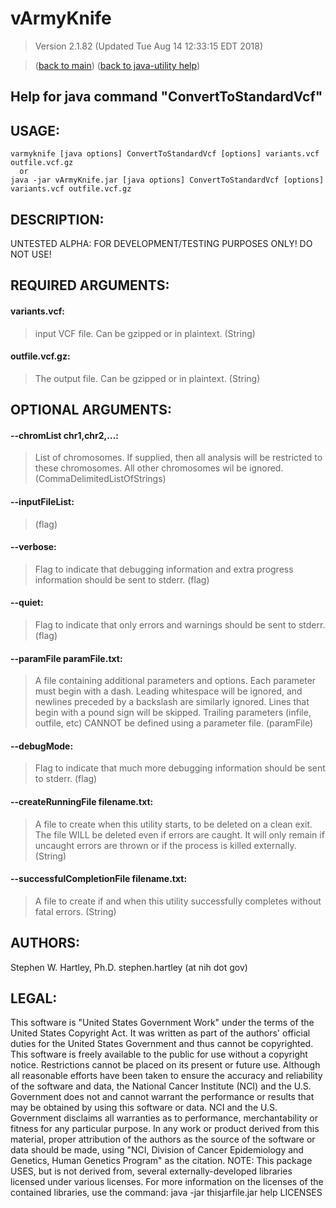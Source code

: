 # vArmyKnife
> Version 2.1.82 (Updated Tue Aug 14 12:33:15 EDT 2018)

> ([back to main](../index.html)) ([back to java-utility help](index.html))

## Help for java command "ConvertToStandardVcf"

## USAGE:

    varmyknife [java options] ConvertToStandardVcf [options] variants.vcf outfile.vcf.gz
      or 
    java -jar vArmyKnife.jar [java options] ConvertToStandardVcf [options] variants.vcf outfile.vcf.gz



## DESCRIPTION:

UNTESTED ALPHA: FOR DEVELOPMENT/TESTING PURPOSES ONLY\! DO NOT USE\!

## REQUIRED ARGUMENTS:
#### variants.vcf:

> input VCF file. Can be gzipped or in plaintext. (String)


#### outfile.vcf.gz:

> The output file. Can be gzipped or in plaintext. (String)



## OPTIONAL ARGUMENTS:
#### --chromList chr1,chr2,...:

> List of chromosomes. If supplied, then all analysis will be restricted to these chromosomes. All other chromosomes wil be ignored. (CommaDelimitedListOfStrings)

#### --inputFileList:

>  (flag)

#### --verbose:

> Flag to indicate that debugging information and extra progress information should be sent to stderr. (flag)

#### --quiet:

> Flag to indicate that only errors and warnings should be sent to stderr. (flag)

#### --paramFile paramFile.txt:

> A file containing additional parameters and options. Each parameter must begin with a dash. Leading whitespace will be ignored, and newlines preceded by a backslash are similarly ignored. Lines that begin with a pound sign will be skipped. Trailing parameters (infile, outfile, etc) CANNOT be defined using a parameter file. (paramFile)

#### --debugMode:

> Flag to indicate that much more debugging information should be sent to stderr. (flag)

#### --createRunningFile filename.txt:

> A file to create when this utility starts, to be deleted on a clean exit. The file WILL be deleted even if errors are caught. It will only remain if uncaught errors are thrown or if the process is killed externally. (String)

#### --successfulCompletionFile filename.txt:

> A file to create if and when this utility successfully completes without fatal errors. (String)

## AUTHORS:

Stephen W\. Hartley, Ph\.D\. stephen\.hartley \(at nih dot gov\)

## LEGAL:

 This software is "United States Government Work" under the terms of the United States Copyright  Act\.  It was written as part of the authors' official duties for the United States Government and  thus cannot be copyrighted\.  This software is freely available to the public for use without a  copyright notice\.  Restrictions cannot be placed on its present or future use\.  Although all reasonable efforts have been taken to ensure the accuracy and reliability of the  software and data, the National Cancer Institute \(NCI\) and the U\.S\. Government  does not and cannot warrant the performance or results that may be obtained by using this software  or data\.  NCI and the U\.S\. Government disclaims all warranties as to performance, merchantability  or fitness for any particular purpose\.  In any work or product derived from this material, proper attribution of the authors as the source  of the software or data should be made, using "NCI, Division of Cancer Epidemiology and Genetics, Human Genetics Program" as the citation\.  NOTE: This package USES, but is not derived from, several externally\-developed libraries licensed under various licenses\.  For more information on the licenses of the contained libraries, use the command:   java \-jar thisjarfile\.jar help LICENSES

